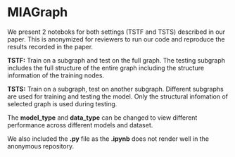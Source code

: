 # MIAGraph

We present 2 noteboks for both settings (TSTF and TSTS) described in our paper. This is anonymized for reviewers to run our code and reproduce the results recorded in the paper.

**TSTF:** Train on a subgraph and test on the full graph. The testing subgraph includes the full structure of the entire graph including the structure information of the training nodes. 

**TSTS:** Train on a subgraph, test on another subgraph. Different subgraphs are used for training and testing the model. Only the structural infomation of selected graph is used during testing.

The **model_type** and **data_type** can be changed to view different performance across different models and dataset.

We also included the **.py** file as the **.ipynb** does not render well in the anonymous repository.

<!-- ### Performance on Cora (TSTF setting)
Model | Target Train | Target Test | Attack Precision | Attack Recall | Attack AUROC
--- | --- | --- | --- |--- |---
GCN | 0.82 ± 0.01 | 0.85 ± 0.02 | 0.76 ± 0.02 | 0.75 ± 0.02 | 0.754 ± 0.02
GAT | 0.76 ± 0.02 | 0.82 ± 0.01 | 0.69 ± 0.03 | 0.68 ± 0.03 | 0.678 ± 0.03
SGC | 0.72 ± 0.01 | 0.84 ± 0.01 | 0.77 ± 0.02 | 0.78 ± 0.01 | 0.777 ± 0.01
SAGE | 0.99 ± 0.001 | 0.76 ± 0.02 |**0.78 ± 0.02**  |0.77 ± 0.02  | 0.773 ± 0.02




### Performance on Cora (TSTS setting)
Model | Target Train | Target Test | Attack Precision | Attack Recall | Attack AUROC
--- | --- | --- | --- |--- |---
GCN | 0.81 ± 0.01 | 0.61 ± 0.01 | 0.70 ± 0.02  | 0.69 ± 0.02  | 0.685 ± 0.02 
GAT | 0.76 ± 0.01 | 0.55 ± 0.02 | 0.69 ± 0.02  | 0.68 ± 0.02  | 0.675 ± 0.02 
SGC | 0.72 ± 0.02 | 0.56 ± 0.02 | 0.68 ± 0.02  | 0.68 ± 0.02  | 0.676 ± 0.02 
SAGE | 0.99 ± 0.002 | 0.70 ± 0.02 |**0.83 ± 0.01**   |0.82 ± 0.01   |0.819 ± 0.01
 -->
